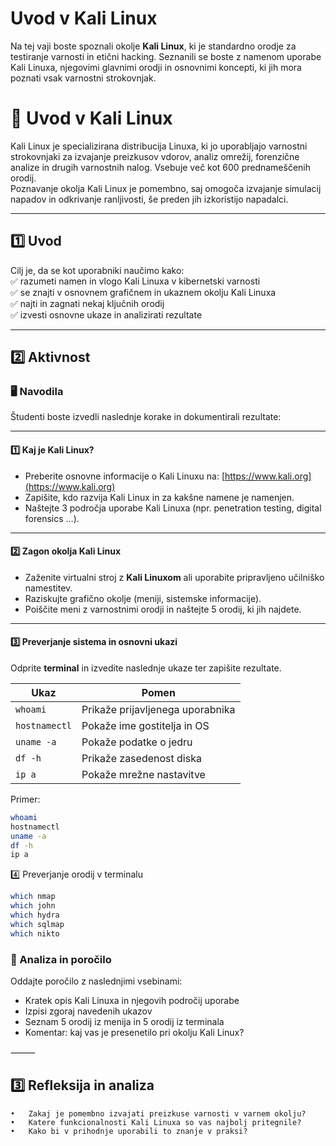 # Uvod v Kali Linux

Na tej vaji boste spoznali okolje **Kali Linux**, ki je standardno orodje za testiranje varnosti in etični hacking. Seznanili se boste z namenom uporabe Kali Linuxa, njegovimi glavnimi orodji in osnovnimi koncepti, ki jih mora poznati vsak varnostni strokovnjak.

# 🧪 Uvod v Kali Linux

Kali Linux je specializirana distribucija Linuxa, ki jo uporabljajo varnostni strokovnjaki za izvajanje preizkusov vdorov, analiz omrežij, forenzične analize in drugih varnostnih nalog. Vsebuje več kot 600 prednameščenih orodij.  
Poznavanje okolja Kali Linux je pomembno, saj omogoča izvajanje simulacij napadov in odkrivanje ranljivosti, še preden jih izkoristijo napadalci.

---

## 1️⃣ Uvod

Cilj je, da se kot uporabniki naučimo kako:  
✅ razumeti namen in vlogo Kali Linuxa v kibernetski varnosti  
✅ se znajti v osnovnem grafičnem in ukaznem okolju Kali Linuxa  
✅ najti in zagnati nekaj ključnih orodij  
✅ izvesti osnovne ukaze in analizirati rezultate

---

## 2️⃣ Aktivnost

### 🖥️ Navodila

Študenti boste izvedli naslednje korake in dokumentirali rezultate:

---

#### 1️⃣ Kaj je Kali Linux?
- Preberite osnovne informacije o Kali Linuxu na: [https://www.kali.org](https://www.kali.org)
- Zapišite, kdo razvija Kali Linux in za kakšne namene je namenjen.
- Naštejte 3 področja uporabe Kali Linuxa (npr. penetration testing, digital forensics …).

---

#### 2️⃣ Zagon okolja Kali Linux
- Zaženite virtualni stroj z **Kali Linuxom** ali uporabite pripravljeno učilniško namestitev.
- Raziskujte grafično okolje (meniji, sistemske informacije).
- Poiščite meni z varnostnimi orodji in naštejte 5 orodij, ki jih najdete.

---

#### 3️⃣ Preverjanje sistema in osnovni ukazi
Odprite **terminal** in izvedite naslednje ukaze ter zapišite rezultate.

| Ukaz                     | Pomen |
|--------------------------|-------|
| `whoami`                 | Prikaže prijavljenega uporabnika |
| `hostnamectl`            | Pokaže ime gostitelja in OS |
| `uname -a`               | Pokaže podatke o jedru |
| `df -h`                  | Prikaže zasedenost diska |
| `ip a`                   | Pokaže mrežne nastavitve |

Primer:
```bash
whoami
hostnamectl
uname -a
df -h
ip a
```

4️⃣ Preverjanje orodij v terminalu

```bash
which nmap
which john
which hydra
which sqlmap
which nikto
```

### 📝 Analiza in poročilo

Oddajte poročilo z naslednjimi vsebinami:
- Kratek opis Kali Linuxa in njegovih področij uporabe
- Izpisi zgoraj navedenih ukazov
- Seznam 5 orodij iz menija in 5 orodij iz terminala
- Komentar: kaj vas je presenetilo pri okolju Kali Linux?

⸻

## 3️⃣ Refleksija in analiza
	•	Zakaj je pomembno izvajati preizkuse varnosti v varnem okolju?
	•	Katere funkcionalnosti Kali Linuxa so vas najbolj pritegnile?
	•	Kako bi v prihodnje uporabili to znanje v praksi?
